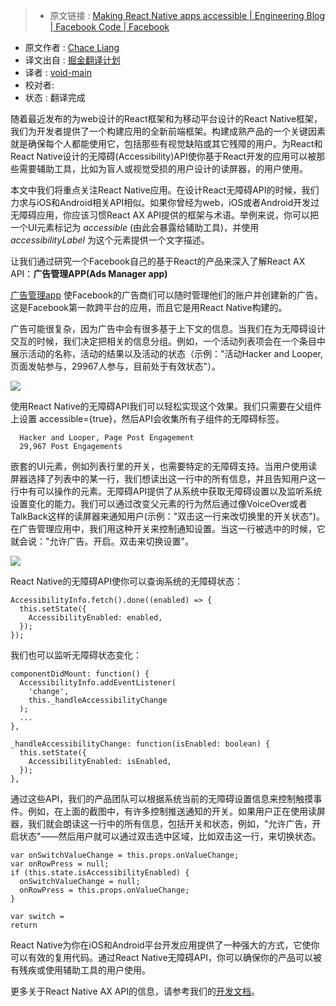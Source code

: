 > * 原文链接 : [Making React Native apps accessible | Engineering Blog | Facebook Code | Facebook](https://code.facebook.com/posts/435862739941212/making-react-native-apps-accessible/)
* 原文作者 : [	Chace Liang](https://www.facebook.com/chaceliang)
* 译文出自 : [掘金翻译计划](https://github.com/xitu/gold-miner)
* 译者 : [void-main](https://github.com/void-main)
* 校对者:
* 状态 :  翻译完成


随着最近发布的为web设计的React框架和为移动平台设计的React Native框架，我们为开发者提供了一个构建应用的全新前端框架。构建成熟产品的一个关键因素就是确保每个人都能使用它，包括那些有视觉缺陷或其它残障的用户。为React和React Native设计的无障碍(Accessibility)API使你基于React开发的应用可以被那些需要辅助工具，比如为盲人或视觉受损的用户设计的读屏器，的用户使用。


本文中我们将重点关注React Native应用。在设计React无障碍API的时候，我们力求与iOS和Android相关API相似。如果你曾经为web，iOS或者Android开发过无障碍应用，你应该习惯React AX API提供的框架与术语。举例来说，你可以把一个UI元素标记为 _accessible_ (由此会暴露给辅助工具)，并使用 _accessibilityLabel_ 为这个元素提供一个文字描述。


让我们通过研究一个Facebook自己的基于React的产品来深入了解React AX API：**广告管理APP(Ads Manager app)**


[广告管理app](https://www.facebook.com/business/news/ads-manager-app) 使Facebook的广告商们可以随时管理他们的账户并创建新的广告。这是Facebook第一款跨平台的应用，而且它是用React Native构建的。


广告可能很复杂，因为广告中会有很多基于上下文的信息。当我们在为无障碍设计交互的时候，我们决定把相关的信息分组。例如，一个活动列表项会在一个条目中展示活动的名称，活动的结果以及活动的状态（示例："活动Hacker and Looper, 页面发帖参与，29967人参与，目前处于有效状态"）。


![](https://scontent-hkg3-1.xx.fbcdn.net/hphotos-xpt1/t39.2365-6/12057083_429032550627060_1728546419_n.jpg)


使用React Native的无障碍API我们可以轻松实现这个效果。我们只需要在父组件上设置 accessible={true}，然后API会收集所有子组件的无障碍标签。


      Hacker and Looper, Page Post Engagement
      29,967 Post Engagements


嵌套的UI元素，例如列表行里的开关，也需要特定的无障碍支持。当用户使用读屏器选择了列表中的某一行，我们想读出这一行中的所有信息，并且告知用户这一行中有可以操作的元素。无障碍API提供了从系统中获取无障碍设置以及监听系统设置变化的能力。我们可以通过改变父元素的行为然后通过像VoiceOver或者TalkBack这样的读屏器来通知用户(示例："双击这一行来改切换里的开关状态")。在广告管理应用中，我们用这种开关来控制通知设置。当这一行被选中的时候，它就会说："允许广告。开启。双击来切换设置"。

![](https://scontent-hkg3-1.xx.fbcdn.net/hphotos-xtp1/t39.2365-6/12057155_921685684567792_354128754_n.jpg)



React Native的无障碍API使你可以查询系统的无障碍状态：


    AccessibilityInfo.fetch().done((enabled) => {
      this.setState({
        AccessibilityEnabled: enabled,
      });
    });



我们也可以监听无障碍状态变化：


    componentDidMount: function() {
      AccessibilityInfo.addEventListener(
        'change',
        this._handleAccessibilityChange
      );
      ...   
    },

    _handleAccessibilityChange: function(isEnabled: boolean) {
      this.setState({
        AccessibilityEnabled: isEnabled,
      });
    },



通过这些API，我们的产品团队可以根据系统当前的无障碍设置信息来控制触摸事件。例如，在上面的截图中，有许多控制推送通知的开关。如果用户正在使用读屏器，我们就会朗读这一行中的所有信息，包括开关和状态，例如，"允许广告，开启状态"——然后用户就可以通过双击选中区域，比如双击这一行，来切换状态。


    var onSwitchValueChange = this.props.onValueChange;
    var onRowPress = null;
    if (this.state.isAccessibilityEnabled) {
      onSwitchValueChange = null;
      onRowPress = this.props.onValueChange;
    }

    var switch =
    return



React Native为你在iOS和Android平台开发应用提供了一种强大的方式，它使你可以有效的复用代码。通过React Native无障碍API，你可以确保你的产品可以被有残疾或使用辅助工具的用户使用。

更多关于React Native AX API的信息，请参考我们的[开发文档](https://www.facebook.com/l.php?u=https%3A%2F%2Ffacebook.github.io%2Freact-native%2Fdocs%2Faccessibility.html&h=NAQEjh5Hy&s=1)。